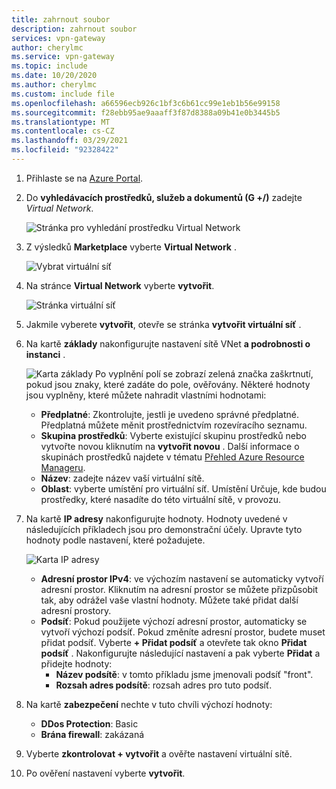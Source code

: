 ```yaml
---
title: zahrnout soubor
description: zahrnout soubor
services: vpn-gateway
author: cherylmc
ms.service: vpn-gateway
ms.topic: include
ms.date: 10/20/2020
ms.author: cherylmc
ms.custom: include file
ms.openlocfilehash: a66596ecb926c1bf3c6b61cc99e1eb1b56e99158
ms.sourcegitcommit: f28ebb95ae9aaaff3f87d8388a09b41e0b3445b5
ms.translationtype: MT
ms.contentlocale: cs-CZ
ms.lasthandoff: 03/29/2021
ms.locfileid: "92328422"
---
```

1. Přihlaste se na [Azure Portal](https://portal.azure.com).
1. Do **vyhledávacích prostředků, služeb a dokumentů (G +/)** zadejte *Virtual Network*.

   ![Stránka pro vyhledání prostředku Virtual Network](./media/vpn-gateway-basic-vnet-rm-portal-include/marketplace.png "Stránka pro vyhledání prostředku virtuální sítě")
1. Z výsledků **Marketplace** vyberte **Virtual Network** .

   ![Vybrat virtuální síť](./media/vpn-gateway-basic-vnet-rm-portal-include/marketplace-results.png "Stránka pro vyhledání prostředku virtuální sítě")
1. Na stránce **Virtual Network** vyberte **vytvořit**.

   ![Stránka virtuální síť](./media/vpn-gateway-basic-vnet-rm-portal-include/vnet-click-create.png "Výběr možnosti Vytvořit")
1. Jakmile vyberete **vytvořit**, otevře se stránka **vytvořit virtuální síť** .
1. Na kartě **základy** nakonfigurujte nastavení sítě VNet **a podrobnosti o** **instanci** .

   ![Karta základy](./media/vpn-gateway-basic-vnet-rm-portal-include/basics.png "Karta základy") Po vyplnění polí se zobrazí zelená značka zaškrtnutí, pokud jsou znaky, které zadáte do pole, ověřovány. Některé hodnoty jsou vyplněny, které můžete nahradit vlastními hodnotami:

   - **Předplatné**: Zkontrolujte, jestli je uvedeno správné předplatné. Předplatná můžete měnit prostřednictvím rozevíracího seznamu.
   - **Skupina prostředků**: Vyberte existující skupinu prostředků nebo vytvořte novou kliknutím na **vytvořit novou** . Další informace o skupinách prostředků najdete v tématu [Přehled Azure Resource Manageru](../articles/azure-resource-manager/management/overview.md#resource-groups).
   - **Název**: zadejte název vaší virtuální sítě.
   - **Oblast**: vyberte umístění pro virtuální síť. Umístění Určuje, kde budou prostředky, které nasadíte do této virtuální sítě, v provozu.

1. Na kartě **IP adresy** nakonfigurujte hodnoty. Hodnoty uvedené v následujících příkladech jsou pro demonstrační účely. Upravte tyto hodnoty podle nastavení, které požadujete.

   ![Karta IP adresy](./media/vpn-gateway-basic-vnet-rm-portal-include/addresses.png "Karta IP adresy")  
   - **Adresní prostor IPv4**: ve výchozím nastavení se automaticky vytvoří adresní prostor. Kliknutím na adresní prostor se můžete přizpůsobit tak, aby odrážel vaše vlastní hodnoty. Můžete také přidat další adresní prostory.
   - **Podsíť**: Pokud použijete výchozí adresní prostor, automaticky se vytvoří výchozí podsíť. Pokud změníte adresní prostor, budete muset přidat podsíť. Vyberte **+ Přidat podsíť** a otevřete tak okno **Přidat podsíť** . Nakonfigurujte následující nastavení a pak vyberte **Přidat** a přidejte hodnoty:
      - **Název podsítě**: v tomto příkladu jsme jmenovali podsíť "front".
      - **Rozsah adres podsítě**: rozsah adres pro tuto podsíť.

1. Na kartě **zabezpečení** nechte v tuto chvíli výchozí hodnoty:

   - **DDos Protection**: Basic
   - **Brána firewall**: zakázaná
1. Vyberte **zkontrolovat + vytvořit** a ověřte nastavení virtuální sítě.
1. Po ověření nastavení vyberte **vytvořit**.
